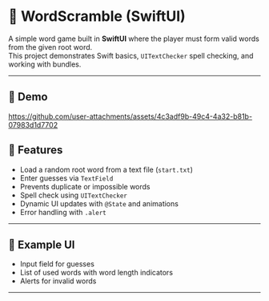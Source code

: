 # 📝 WordScramble (SwiftUI)

A simple word game built in **SwiftUI** where the player must form valid words from the given root word.  
This project demonstrates Swift basics, `UITextChecker` spell checking, and working with bundles.

---
## 📱 Demo


https://github.com/user-attachments/assets/4c3adf9b-49c4-4a32-b81b-07983d1d7702



## 📱 Features
- Load a random root word from a text file (`start.txt`)
- Enter guesses via `TextField`
- Prevents duplicate or impossible words
- Spell check using `UITextChecker`
- Dynamic UI updates with `@State` and animations
- Error handling with `.alert`

---

## 📸 Example UI
- Input field for guesses
- List of used words with word length indicators
- Alerts for invalid words

---
